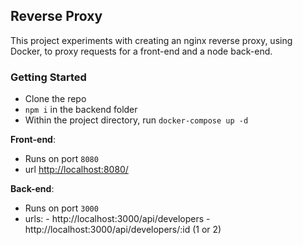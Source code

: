 ## Reverse Proxy

This project experiments with creating an nginx reverse proxy, using Docker, to proxy requests for a front-end and a node back-end.

### Getting Started

- Clone the repo
- `npm i` in the backend folder
- Within the project directory, run `docker-compose up -d`

**Front-end**:

- Runs on port `8080`
- url [http://localhost:8080/](http://localhost:8080/)

**Back-end**:

- Runs on port `3000`
- urls: - http://localhost:3000/api/developers - http://localhost:3000/api/developers/:id (1 or 2)
